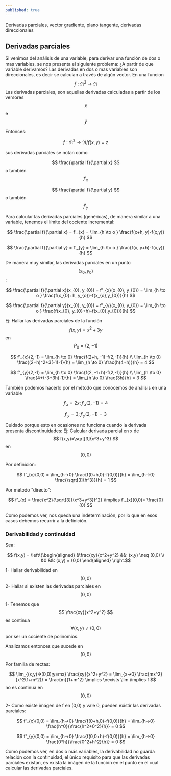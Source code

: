 ```yaml
---
published: true
---
```

Derivadas parciales, vector gradiente, plano tangente, derivadas direccionales

## Derivadas parciales

Si venimos del análisis de una variable, para derivar una función de dos o mas variables, se nos presenta el siguiente problema: ¿A partir de que variable derivamos?
Las derivadas en dos o mas variables son direccionales, es decir se calculan a través de algún vector.
En una funcion $$ f:\Re^2 \to \Re $$ Las derivadas parciales, son aquellas derivadas calculadas a partir de los versores $$ \hat{x} $$ e $$ \hat{y} $$ 

Entonces:

$$ f:\Re^2 \to \Re / f(x,y)=z $$

sus derivadas parciales se notan como

$$ \frac{\partial f}{\partial x} $$ o también $$ f'_{x} $$

$$ \frac{\partial f}{\partial y} $$ o también $$ f'_{y} $$

Para calcular las derivadas parciales (genéricas), de manera similar a una variable, tenemos el límite del cociente incremental:

$$ \frac{\partial f}{\partial x} = f'_{x} = \lim_{h \to o } \frac{f(x+h, y)-f(x,y)}{h} $$

$$ \frac{\partial f}{\partial y} = f'_{y} = \lim_{h \to o } \frac{f(x, y+h)-f(x,y)}{h} $$

De manera muy similar, las derivadas parciales en un punto $$ (x_{0}, y_{0}) $$:

$$ \frac{\partial f}{\partial x}(x_{0}, y_{0}) = f'_{x}(x_{0}, y_{0}) = \lim_{h \to o } \frac{f(x_{0}+h, y_{o})-f(x_{o},y_{0})}{h} $$

$$ \frac{\partial f}{\partial y}(x_{0}, y_{0}) = f'_{y}(x_{0}, y_{0}) = \lim_{h \to o } \frac{f(x_{0}, y_{0}+h)-f(x_{0},y_{0})}{h} $$

Ej: Hallar las derivadas parciales de la función $$ f(x,y)=x^2+3y $$ en $$ P_{0}=(2,-1) $$

$$ f'_{x}(2,-1) = \lim_{h \to 0} \frac{f(2+h, -1)-f(2,-1)}{h} \\
\lim_{h \to 0} \frac{(2+h)^2+3(-1)-1}{h} = \lim_{h \to 0} \frac{h(4+h)}{h} = 4
$$

$$ f'_{y}(2,-1) = \lim_{h \to 0} \frac{f(2, -1+h)-f(2,-1)}{h} \\
\lim_{h \to 0} \frac{4+(-3+3h)-1}{h} = \lim_{h \to 0} \frac{3h}{h} = 3
$$

También podemos hacerlo por el método que conocemos de análisis en una variable

$$ f'_{x} = 2x; f'_{x}(2,-1)=4 $$

$$ f'_{y} = 3; f'_{y}(2,-1)=3 $$

Cuidado porque esto en ocasiones no funciona cuando la derivada presenta discontinuidades:
Ej: Calcular derivada parcial en x de  $$ f(x,y)=\sqrt[3]{x^3+y^3} $$ en $$ (0,0) $$

Por definición:

$$ f'_{x}(0,0) = \lim_{h->0} \frac{f(0+h,0)-f(0,0)}{h} = \lim_{h->0} \frac{\sqrt[3]{h^3}}{h} = 1 $$

Por método "directo":

$$ f'_{x} = \frac{x^2}{\sqrt[3]{(x^3+y^3})^2} \implies f'_{x}(0,0)= \frac{0}{0} $$

Como podemos ver, nos queda una indeterminación, por lo que en esos casos debemos recurrir a la definición.

### Derivabilidad y continuidad

Sea:

$$
f(x,y) = \left\{\begin{aligned}
&\frac{xy}{x^2+y^2} &&: (x,y) \neq (0,0) \\
&0 &&: (x,y) = (0,0)
\end{aligned}
\right.$$

1- Hallar derivabilidad en $$(0,0)$$
2- Hallar si existen las derivadas parciales en $$(0,0)$$

1- Tenemos que $$ \frac{xy}{x^2+y^2} $$ es continua $$ \forall (x,y) \neq (0,0) $$ por ser un cociente de polinomios.

Analizamos entonces que sucede en $$(0,0)$$

Por familia de rectas:

$$ \lim_{(x,y)->(0,0);y=mx} \frac{xy}{x^2+y^2} = \lim_{x->0} \frac{mx^2}{x^2(1+m^2)} = \frac{m}{1+m^2} \implies \nexists \lim  \implies f $$ no es continua en $$ (0,0) $$

2- Como existe imágen de f en (0,0) y vale 0, pueden existir las derivadas parciales:

$$ f'_{x}(0,0) = \lim_{h->0} \frac{f(0+h,0)-f(0,0)}{h} = \lim_{h->0} \frac{h*0}{\frac{h^2+0^2}{h}} = 0 $$

$$ f'_{y}(0,0) = \lim_{h->0} \frac{f(0,0+h)-f(0,0)}{h} = \lim_{h->0} \frac{0*h}{\frac{0^2+h^2}{h}} = 0 $$

Como podemos ver, en dos o más variables, la derivabilidad no guarda relación con la continuidad, el único requisito para que las derivadas parciales existan, es exista la imágen de la función en el punto en el cual calcular las derivadas parciales.




